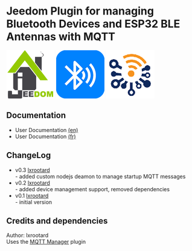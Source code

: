 # Jeedom Plugin for managing Bluetooth Devices and ESP32 BLE Antennas with MQTT

![Logo Jeedom](docs/images/jeedom.png)
![Logo Plugin](docs/images/blescanner_icon.png)
![Logo Plugin](docs/images/theengs_icon.png)

## Documentation

- User Documentation [(en)](docs/en_US/index.md)
- User Documentation [(fr)](docs/fr_FR/index.md)

## ChangeLog
* v0.3 [lxrootard](https://github.com/lxrootard)
<br> - added custom nodejs deamon to manage startup MQTT messages
* v0.2 [lxrootard](https://github.com/lxrootard)
<br> - added device management support, removed dependencies
* v0.1 [lxrootard](https://github.com/lxrootard)
<br> - initial version

## Credits and dependencies
Author: lxrootard
<br>Uses the [MQTT Manager](https://doc.jeedom.com/fr_FR/plugins/programming/mqtt2/) plugin
